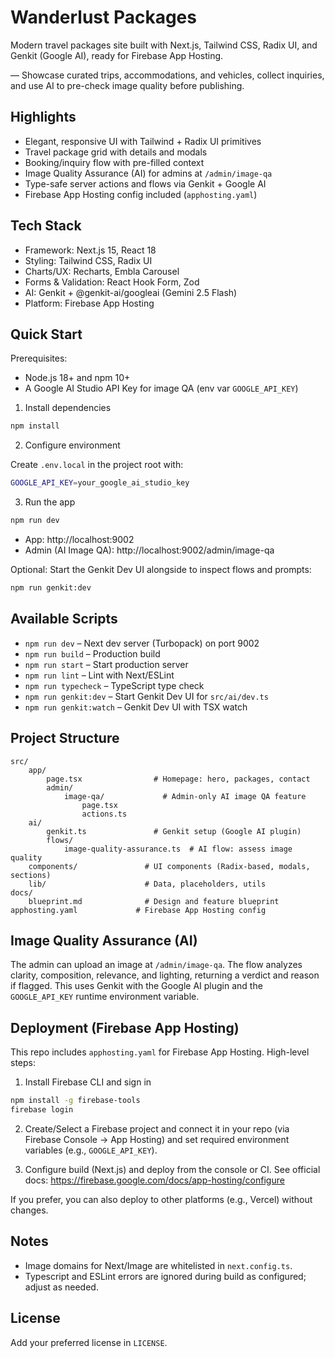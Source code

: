 # Wanderlust Packages

Modern travel packages site built with Next.js, Tailwind CSS, Radix UI, and Genkit (Google AI), ready for Firebase App Hosting.

— Showcase curated trips, accommodations, and vehicles, collect inquiries, and use AI to pre-check image quality before publishing.

## Highlights

- Elegant, responsive UI with Tailwind + Radix UI primitives
- Travel package grid with details and modals
- Booking/inquiry flow with pre-filled context
- Image Quality Assurance (AI) for admins at `/admin/image-qa`
- Type-safe server actions and flows via Genkit + Google AI
- Firebase App Hosting config included (`apphosting.yaml`)

## Tech Stack

- Framework: Next.js 15, React 18
- Styling: Tailwind CSS, Radix UI
- Charts/UX: Recharts, Embla Carousel
- Forms & Validation: React Hook Form, Zod
- AI: Genkit + @genkit-ai/googleai (Gemini 2.5 Flash)
- Platform: Firebase App Hosting

## Quick Start

Prerequisites:

- Node.js 18+ and npm 10+
- A Google AI Studio API Key for image QA (env var `GOOGLE_API_KEY`)

1) Install dependencies

```bash
npm install
```

2) Configure environment

Create `.env.local` in the project root with:

```bash
GOOGLE_API_KEY=your_google_ai_studio_key
```

3) Run the app

```bash
npm run dev
```

- App: http://localhost:9002
- Admin (AI Image QA): http://localhost:9002/admin/image-qa

Optional: Start the Genkit Dev UI alongside to inspect flows and prompts:

```bash
npm run genkit:dev
```

## Available Scripts

- `npm run dev` – Next dev server (Turbopack) on port 9002
- `npm run build` – Production build
- `npm run start` – Start production server
- `npm run lint` – Lint with Next/ESLint
- `npm run typecheck` – TypeScript type check
- `npm run genkit:dev` – Start Genkit Dev UI for `src/ai/dev.ts`
- `npm run genkit:watch` – Genkit Dev UI with TSX watch

## Project Structure

```
src/
	app/
		page.tsx                # Homepage: hero, packages, contact
		admin/
			image-qa/             # Admin-only AI image QA feature
				page.tsx
				actions.ts
	ai/
		genkit.ts               # Genkit setup (Google AI plugin)
		flows/
			image-quality-assurance.ts  # AI flow: assess image quality
	components/               # UI components (Radix-based, modals, sections)
	lib/                      # Data, placeholders, utils
docs/
	blueprint.md              # Design and feature blueprint
apphosting.yaml             # Firebase App Hosting config
```

## Image Quality Assurance (AI)

The admin can upload an image at `/admin/image-qa`. The flow analyzes clarity, composition, relevance, and lighting, returning a verdict and reason if flagged. This uses Genkit with the Google AI plugin and the `GOOGLE_API_KEY` runtime environment variable.

## Deployment (Firebase App Hosting)

This repo includes `apphosting.yaml` for Firebase App Hosting. High-level steps:

1) Install Firebase CLI and sign in

```bash
npm install -g firebase-tools
firebase login
```

2) Create/Select a Firebase project and connect it in your repo (via Firebase Console → App Hosting) and set required environment variables (e.g., `GOOGLE_API_KEY`).

3) Configure build (Next.js) and deploy from the console or CI. See official docs:
https://firebase.google.com/docs/app-hosting/configure

If you prefer, you can also deploy to other platforms (e.g., Vercel) without changes.

## Notes

- Image domains for Next/Image are whitelisted in `next.config.ts`.
- Typescript and ESLint errors are ignored during build as configured; adjust as needed.

## License

Add your preferred license in `LICENSE`.

